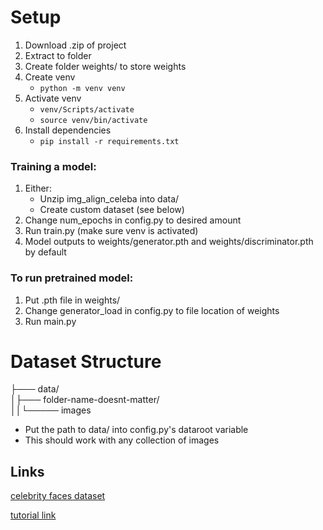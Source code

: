 
# Setup
  
1. Download .zip of project  
2. Extract to folder  
3. Create folder weights/ to store weights  
4. Create venv  
	* ```python -m venv venv```  
5. Activate venv
	* ```venv/Scripts/activate```  
	* ```source venv/bin/activate```  
6. Install dependencies  
	* ```pip install -r requirements.txt```  

### Training a model:

1. Either:  
	* Unzip img_align_celeba into data/ 
	* Create custom dataset (see below)  
2. Change num_epochs in config.py to desired amount  
3. Run train.py (make sure venv is activated) 
4. Model outputs to weights/generator.pth and weights/discriminator.pth by default  

### To run pretrained model:

1. Put .pth file in weights/  
2. Change generator_load in config.py to file location of weights  
3. Run main.py

# Dataset Structure
  
├─── data/  
│├─── folder-name-doesnt-matter/  
││└───── images  
  
* Put the path to data/ into config.py's dataroot variable  
* This should work with any collection of images  

## Links
  
[celebrity faces dataset](https://www.kaggle.com/datasets/jessicali9530/celeba-dataset)  
  
[tutorial link](https://pytorch.org/tutorials/beginner/dcgan_faces_tutorial.html)  
